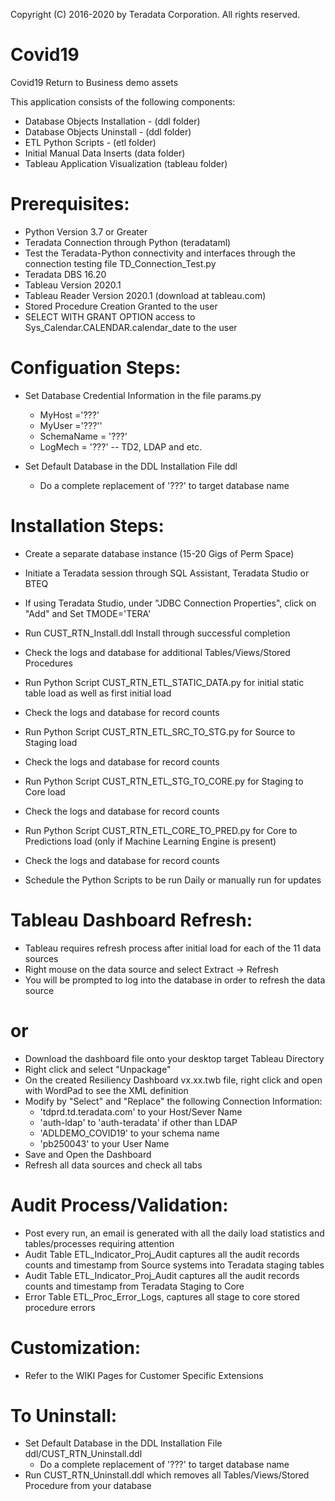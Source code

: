 Copyright (C) 2016-2020 by Teradata Corporation. All rights reserved.
# Covid19

Covid19 Return to Business demo assets

This application consists of the following components:
  * Database Objects Installation - (ddl folder)
  * Database Objects Uninstall - (ddl folder)
  * ETL Python Scripts - (etl folder)
  * Initial Manual Data Inserts (data folder)
  * Tableau Application Visualization (tableau folder)
  
# Prerequisites:
  * Python Version 3.7 or Greater
  * Teradata Connection through Python (teradataml)
  * Test the Teradata-Python connectivity and interfaces through the connection testing file TD_Connection_Test.py
  * Teradata DBS 16.20
  * Tableau Version 2020.1
  * Tableau Reader Version 2020.1  (download at tableau.com)
  * Stored Procedure Creation Granted to the user
  * SELECT WITH GRANT OPTION access to Sys_Calendar.CALENDAR.calendar_date to the user
  
# Configuation Steps:
  * Set Database Credential Information in the file params.py
      * MyHost ='???'
      * MyUser ='???''
      * SchemaName = '???'
      * LogMech = '???' -- TD2, LDAP and etc.

  * Set Default Database in the DDL Installation File ddl
      * Do a complete replacement of '???' to target database name
      
# Installation Steps:
  * Create a separate database instance (15-20 Gigs of Perm Space) 
  * Initiate a Teradata session through SQL Assistant, Teradata Studio or BTEQ
  * If using Teradata Studio, under "JDBC Connection Properties", click on "Add" and Set TMODE='TERA'
  * Run CUST_RTN_Install.ddl Install through successful completion
  * Check the logs and database for additional Tables/Views/Stored Procedures
  * Run Python Script CUST_RTN_ETL_STATIC_DATA.py for initial static table load as well as first initial load
  * Check the logs and database for record counts
  * Run Python Script CUST_RTN_ETL_SRC_TO_STG.py for Source to Staging load
  * Check the logs and database for record counts
  * Run Python Script CUST_RTN_ETL_STG_TO_CORE.py for Staging to Core load
  * Check the logs and database for record counts
  * Run Python Script CUST_RTN_ETL_CORE_TO_PRED.py for Core to Predictions load (only if Machine Learning Engine is present)
  * Check the logs and database for record counts

  * Schedule the Python Scripts to be run Daily or manually run for updates
  
# Tableau Dashboard Refresh:
  * Tableau requires refresh process after initial load for each of the 11 data sources
  * Right mouse on the data source and select Extract -> Refresh
  * You will be prompted to log into the database in order to refresh the data source
  # or
  * Download the dashboard file onto your desktop target Tableau Directory
  * Right click and select "Unpackage"
  * On the created Resiliency Dashboard vx.xx.twb file, right click and open with WordPad to see the XML definition
  * Modify by "Select" and "Replace" the following Connection Information:
	- 'tdprd.td.teradata.com' to your Host/Sever Name
	- 'auth-ldap' to 'auth-teradata' if other than LDAP
	- 'ADLDEMO_COVID19' to your schema name
	- 'pb250043' to your User Name
  * Save and Open the Dashboard
  * Refresh all data sources and check all tabs

# Audit Process/Validation:
  * Post every run, an email is generated with all the daily load statistics and tables/processes requiring attention
  * Audit Table ETL_Indicator_Proj_Audit captures all the audit records counts and timestamp from Source systems into Teradata staging tables
  * Audit Table ETL_Indicator_Proj_Audit captures all the audit records counts and timestamp from Teradata Staging to Core
  * Error Table ETL_Proc_Error_Logs, captures all stage to core stored procedure errors
  
# Customization:
  * Refer to the WIKI Pages for Customer Specific Extensions
  
# To Uninstall:
  * Set Default Database in the DDL Installation File ddl/CUST_RTN_Uninstall.ddl
      * Do a complete replacement of '???' to target database name
  * Run CUST_RTN_Uninstall.ddl which removes all Tables/Views/Stored Procedure from your database
